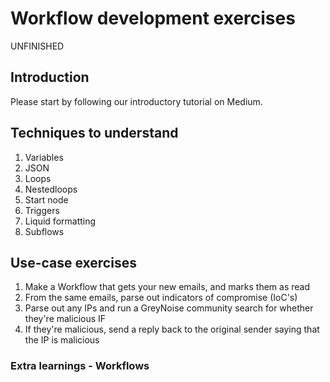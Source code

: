 # Workflow development exercises 
UNFINISHED

## Introduction
Please start by following our introductory tutorial on Medium.

## Techniques to understand
1. Variables
2. JSON
3. Loops
4. Nestedloops
5. Start node
6. Triggers
7. Liquid formatting
8. Subflows

## Use-case exercises
1. Make a Workflow that gets your new emails, and marks them as read
2. From the same emails, parse out indicators of compromise (IoC's)
3. Parse out any IPs and run a GreyNoise community search for whether they're malicious IF 
4. If they're malicious, send a reply back to the original sender saying that the IP is malicious

### Extra learnings - Workflows 

